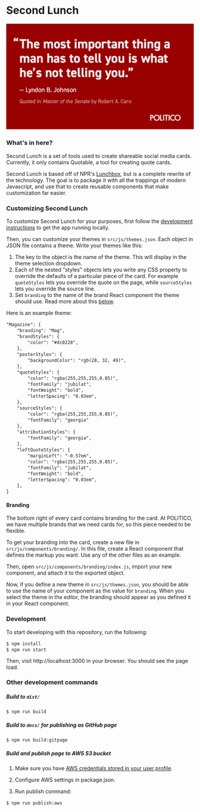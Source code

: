 # Second Lunch

![Quotable example](example/quotable-16x9.png)

### What's in here?

Second Lunch is a set of tools used to create shareable social media cards. Currently, it only contains Quotable, a tool for creating quote cards.

Second Lunch is based off of NPR's [Lunchbox](https://github.com/nprapps/lunchbox), but is a complete rewrite of the technology. The goal is to package it with all the trappings of modern Javascript, and use that to create reusable components that make customization far easier.

### Customizing Second Lunch

To customize Second Lunch for your purposes, first follow the [development instructions](#development) to get the app running locally.

Then, you can customize your themes in `src/js/themes.json`. Each object in JSON file contains a theme. Write your themes like this:

1. The key to the object is the name of the theme. This will display in the theme selection dropdown.
2. Each of the nested "styles" objects lets you write any CSS property to override the defaults of a particular piece of the card. For example `quoteStyles` lets you override the quote on the page, while `sourceStyles` lets you override the source line.
3. Set `branding` to the name of the brand React component the theme should use. Read more about this [below](#branding).

Here is an example theme:

```
"Magazine": {
    "branding": "Mag",
    "brandStyles": {
        "color": "#dc0228",
    },
    "posterStyles": {
        "backgroundColor": "rgb(28, 32, 49)",
    },
    "quoteStyles": {
        "color": "rgba(255,255,255,0.85)",
        "fontFamily": "jubilat",
        "fontWeight": "bold",
        "letterSpacing": "0.03em",
    },
    "sourceStyles": {
        "color": "rgba(255,255,255,0.85)",
        "fontFamily": "georgia"
    },
    "attributionStyles": {
        "fontFamily": "georgia",
    },
    "leftQuoteStyles": {
        "marginLeft": "-0.57em",
        "color": "rgba(255,255,255,0.85)",
        "fontFamily": "jubilat",
        "fontWeight": "bold",
        "letterSpacing": "0.03em",
    },
}
```

#### Branding

The bottom right of every card contains branding for the card. At POLITICO, we have multiple brands that we need cards for, so this piece needed to be flexible.

To get your branding into the card, create a new file in `src/js/components/branding/`. In this file, create a React component that defines the markup you want. Use any of the other files as an example.

Then, open `src/js/components/branding/index.js`, import your new component, and attach it to the exported object.

Now, if you define a new theme in `src/js/themes.json`, you should be able to use the name of your component as the value for `branding`. When you select the theme in the editor, the branding should appear as you defined it in your React component.

### Development

To start developing with this repository, run the following:

```
$ npm install
$ npm run start
```

Then, visit http://localhost:3000 in your browser. You should see the page load.

### Other development commands

##### Build to `dist/`

```
$ npm run build
```

##### Build to `docs/` for publishing as GitHub page

```
$ npm run build:gitpage
```

##### Build and publish page to AWS S3 bucket

1. Make sure you have [AWS credentials stored in your user profile](https://docs.aws.amazon.com/cli/latest/userguide/cli-config-files.html).

2. Configure AWS settings in package.json.

3. Run publish command:

  ```
  $ npm run publish:aws
  ```

